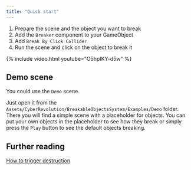 ```yaml
---
title: "Quick start"
---
```

<link rel="stylesheet" href="{{ '/assets/css/video.css' | prepend: site.baseurl }}">

1. Prepare the scene and the object you want to break
2. Add the `Breaker` component to your GameObject
3. Add `Break By Click Collider`
4. Run the scene and click on the object to break it

{% include video.html youtube="O5hpIKY-d5w" %}

## Demo scene

You could use the `Demo` scene.

Just open it from the `Assets/CyberRevolution/BreakableObjectsSystem/Examples/Demo` folder. There you will find a simple
scene with a placeholder for objects.
You can put your own objects in the placeholder to see how they break or simply press the `Play` button to see the
default objects breaking.

## Further reading

[How to trigger destruction](triggering-destruction.md)